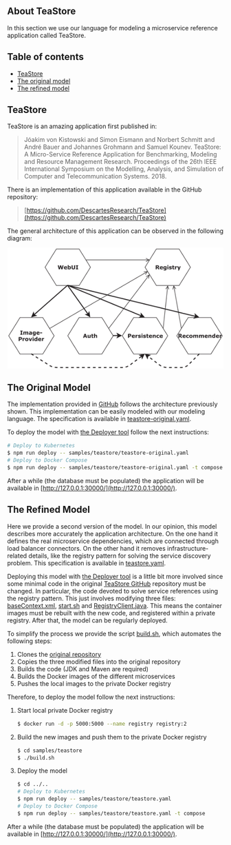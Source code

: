 ## About TeaStore
In this section we use our language for modeling a microservice reference application called TeaStore. 

## Table of contents
- [TeaStore](#teastore)
- [The original model](#the-original-model)
- [The refined model](#the-refined-model)

## TeaStore

TeaStore is an amazing application first published in:

 > Jóakim von Kistowski and Simon Eismann and Norbert Schmitt and André Bauer and Johannes Grohmann and Samuel Kounev. TeaStore: A Micro-Service Reference Application for Benchmarking, Modeling and Resource Management Research. Proceedings of the 26th IEEE International Symposium on the Modelling, Analysis, and Simulation of Computer and Telecommunication Systems. 2018.

There is an implementation of this application available in the GitHub repository:

> [https://github.com/DescartesResearch/TeaStore](https://github.com/DescartesResearch/TeaStore)

The general architecture of this application can be observed in the following diagram:

![Architecture](teastore_architecture.png)  

## The Original Model

The implementation provided in [GitHub](https://github.com/DescartesResearch/TeaStore) follows the architecture previously shown. This implementation can be easily modeled with our modeling language. The specification is available in [teastore-original.yaml](./teastore-original.yaml). 

To deploy the model with [the Deployer tool](../../README.md#the-deployer) follow the next instructions:

```bash
# Deploy to Kubernetes
$ npm run deploy -- samples/teastore/teastore-original.yaml
# Deploy to Docker Compose
$ npm run deploy -- samples/teastore/teastore-original.yaml -t compose
```

After a while (the database must be populated) the application will be available in [http://127.0.0.1:30000/](http://127.0.0.1:30000/).

## The Refined Model

Here we provide a second version of the model. In our opinion, this model describes more accurately the application architecture. On the one hand it defines the real microservice dependencies, which are connected through load balancer connectors. On the other hand it removes infrastructure-related details, like the registry pattern for solving the service discovery problem. This specification is available in [teastore.yaml](./teastore.yaml).

Deploying this model with [the Deployer tool](../../README.md#the-deployer) is a little bit more involved since some minimal code in the original [TeaStore GitHub](https://github.com/DescartesResearch/TeaStore) repository must be changed. In particular, the code devoted to solve service references using the registry pattern. This just involves modifying three files: [baseContext.xml](./src/utilities/tools.descartes.teastore.dockerbase/baseContext.xml), [start.sh](./src/utilities/tools.descartes.teastore.dockerbase/start.sh) and [RegistryClient.java](./src/utilities/tools.descartes.teastore.registryclient/src/main/java/tools/descartes/teastore/registryclient/RegistryClient.java). This means the container images must be rebuilt with the new code, and registered within a private registry. After that, the model can be regularly deployed. 

To simplify the process we provide the script [build.sh](./build.sh), which automates the following steps:
1. Clones the [original repository](https://github.com/DescartesResearch/TeaStore)
2. Copies the three modified files into the original repository
3. Builds the code (JDK and Maven are required)
4. Builds the Docker images of the different microservices
5. Pushes the local images to the private Docker registry

Therefore, to deploy the model follow the next instructions:

1. Start local private Docker registry

    ```bash
    $ docker run -d -p 5000:5000 --name registry registry:2
    ```

2. Build the new images and push them to the private Docker registry

    ```bash
    $ cd samples/teastore
    $ ./build.sh
    ```

3. Deploy the model

    ```bash
    $ cd ../..
    # Deploy to Kubernetes
    $ npm run deploy -- samples/teastore/teastore.yaml
    # Deploy to Docker Compose
    $ npm run deploy -- samples/teastore/teastore.yaml -t compose
    ```

After a while (the database must be populated) the application will be available in [http://127.0.0.1:30000/](http://127.0.0.1:30000/).